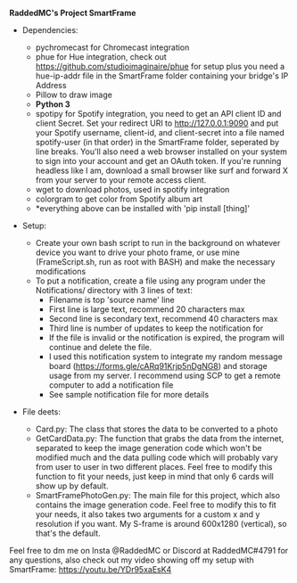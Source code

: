 **RaddedMC's Project SmartFrame**

- Dependencies:
	- pychromecast for Chromecast integration
	- phue for Hue integration, check out https://github.com/studioimaginaire/phue for setup plus you need a hue-ip-addr file in the SmartFrame folder containing your bridge's IP Address
	- Pillow to draw image
	- **Python 3**
	- spotipy for Spotify integration, you need to get an API client ID and client Secret. Set your redirect URI to http://127.0.0.1:9090 and put your Spotify username, client-id, and client-secret into a file named spotify-user (in that order) in the SmartFrame folder, seperated by line breaks. You'll also need a web browser installed on your system to sign into your account and get an OAuth token. If you're running headless like I am, download a small browser like surf and forward X from your server to your remote access client.
	- wget to download photos, used in spotify integration
	- colorgram to get color from Spotify album art
	- *everything above can be installed with 'pip install \[thing\]'
	
- Setup:
	- Create your own bash script to run in the background on whatever device you want to drive your photo frame, or use mine (FrameScript.sh, run as root with BASH) and make the necessary modifications
	- To put a notification, create a file using any program under the Notifications/ directory with 3 lines of text:
		- Filename is top 'source name' line
		- First line is large text, recommend 20 characters max
		- Second line is secondary text, recommend 40 characters max
		- Third line is number of updates to keep the notification for
		- If the file is invalid or the notification is expired, the program will continue and delete the file.
		- I used this notification system to integrate my random message board (https://forms.gle/cARq91Krjp5nDgNG8) and storage usage from my server. I recommend using SCP to get a remote computer to add a notification file 
		- See sample notification file for more details
		
- File deets:
	- Card.py: The class that stores the data to be converted to a photo
	- GetCardData.py: The function that grabs the data from the internet, separated to keep the image generation code which won't be modified much and the data pulling code which will probably vary from user to user in two different places. Feel free to modify this function to fit your needs, just keep in mind that only 6 cards will show up by default.
	- SmartFramePhotoGen.py: The main file for this project, which also contains the image generation code. Feel free to modify this to fit your needs, it also takes two arguments for a custom x and y resolution if you want. My S-frame is around 600x1280 (vertical), so that's the default.
	
Feel free to dm me on Insta @RaddedMC or Discord at RaddedMC#4791 for any questions, also check out my video showing off my setup with SmartFrame: https://youtu.be/YDr95xaEsK4
